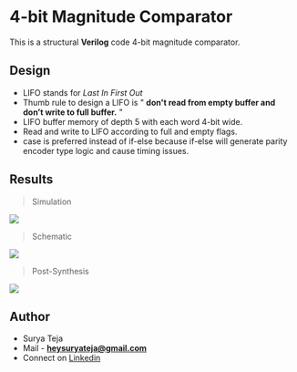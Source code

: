 # 4-bit Magnitude Comparator

This is a structural **Verilog** code 4-bit magnitude comparator.

## Design

* LIFO stands for *Last In First Out*
* Thumb rule to design a LIFO is 
   " **don't read from empty buffer and don’t write to full buffer.** "
* LIFO buffer memory of depth 5 with each word 4-bit wide.
* Read and write to LIFO according to full and empty flags.
* case is preferred instead of if-else because if-else will generate parity encoder type logic and cause timing issues.


## Results

>Simulation

![](https://github.com/TheSuryaTeja/Verilog/blob/master/LIFO/Images/simulation.PNG?raw=true)

>Schematic

![](https://github.com/TheSuryaTeja/Verilog/blob/master/LIFO/Images/schematic.PNG?raw=true)

>Post-Synthesis

![](https://github.com/TheSuryaTeja/Verilog/blob/master/LIFO/Images/post-synth.PNG?raw=true)


## Author
* Surya Teja 
* Mail - **heysuryateja@gmail.com**
* Connect on [Linkedin](https://www.linkedin.com/in/suryateja2000/)